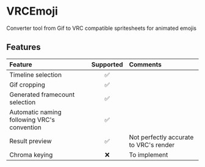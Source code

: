 # VRCEmoji
Converter tool from Gif to VRC compatible spritesheets for animated emojis

## Features

| Feature | Supported | Comments |
|:--------|:---------:|:---------|
|Timeline selection|:white_check_mark:||
|Gif cropping|:white_check_mark:||
|Generated framecount selection|:white_check_mark:||
|Automatic naming following VRC's convention|:white_check_mark:||
|Result preview|:white_check_mark:|Not perfectly accurate to VRC's render
|Chroma keying|:x:|To implement
